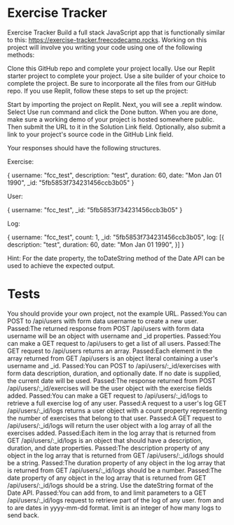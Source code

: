 # Exercise Tracker

Exercise Tracker
Build a full stack JavaScript app that is functionally similar to this: https://exercise-tracker.freecodecamp.rocks. Working on this project will involve you writing your code using one of the following methods:

Clone this GitHub repo and complete your project locally.
Use our Replit starter project to complete your project.
Use a site builder of your choice to complete the project. Be sure to incorporate all the files from our GitHub repo.
If you use Replit, follow these steps to set up the project:

Start by importing the project on Replit.
Next, you will see a .replit window.
Select Use run command and click the Done button.
When you are done, make sure a working demo of your project is hosted somewhere public. Then submit the URL to it in the Solution Link field. Optionally, also submit a link to your project's source code in the GitHub Link field.

Your responses should have the following structures.

Exercise:

{
  username: "fcc_test",
  description: "test",
  duration: 60,
  date: "Mon Jan 01 1990",
  _id: "5fb5853f734231456ccb3b05"
}

User:

{
  username: "fcc_test",
  _id: "5fb5853f734231456ccb3b05"
}

Log:

{
  username: "fcc_test",
  count: 1,
  _id: "5fb5853f734231456ccb3b05",
  log: [{
    description: "test",
    duration: 60,
    date: "Mon Jan 01 1990",
  }]
}

Hint: For the date property, the toDateString method of the Date API can be used to achieve the expected output.

# Tests

You should provide your own project, not the example URL.
Passed:You can POST to /api/users with form data username to create a new user.
Passed:The returned response from POST /api/users with form data username will be an object with username and _id properties.
Passed:You can make a GET request to /api/users to get a list of all users.
Passed:The GET request to /api/users returns an array.
Passed:Each element in the array returned from GET /api/users is an object literal containing a user's username and _id.
Passed:You can POST to /api/users/:_id/exercises with form data description, duration, and optionally date. If no date is supplied, the current date will be used.
Passed:The response returned from POST /api/users/:_id/exercises will be the user object with the exercise fields added.
Passed:You can make a GET request to /api/users/:_id/logs to retrieve a full exercise log of any user.
Passed:A request to a user's log GET /api/users/:_id/logs returns a user object with a count property representing the number of exercises that belong to that user.
Passed:A GET request to /api/users/:_id/logs will return the user object with a log array of all the exercises added.
Passed:Each item in the log array that is returned from GET /api/users/:_id/logs is an object that should have a description, duration, and date properties.
Passed:The description property of any object in the log array that is returned from GET /api/users/:_id/logs should be a string.
Passed:The duration property of any object in the log array that is returned from GET /api/users/:_id/logs should be a number.
Passed:The date property of any object in the log array that is returned from GET /api/users/:_id/logs should be a string. Use the dateString format of the Date API.
Passed:You can add from, to and limit parameters to a GET /api/users/:_id/logs request to retrieve part of the log of any user. from and to are dates in yyyy-mm-dd format. limit is an integer of how many logs to send back.
